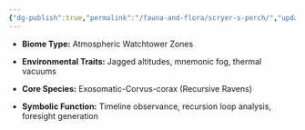 ```yaml
---
{"dg-publish":true,"permalink":"/fauna-and-flora/scryer-s-perch/","updated":"2025-04-07T03:28:30.181+01:00"}
---
```


- **Biome Type:** Atmospheric Watchtower Zones
    
- **Environmental Traits:** Jagged altitudes, mnemonic fog, thermal vacuums
    
- **Core Species:** Exosomatic-Corvus-corax (Recursive Ravens)
    
- **Symbolic Function:** Timeline observance, recursion loop analysis, foresight generation